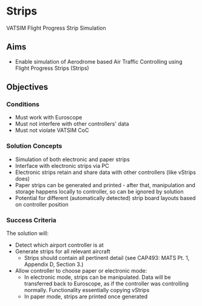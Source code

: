# Strips
VATSIM Flight Progress Strip Simulation

## Aims
* Enable simulation of Aerodrome based Air Traffic Controlling using Flight Progress Strips (Strips)

## Objectives
### Conditions
* Must work with Euroscope
* Must not interfere with other controllers' data
* Must not violate VATSIM CoC

### Solution Concepts
* Simulation of both electronic and paper strips
* Interface with electronic strips via PC
* Electronic strips retain and share data with other controllers (like vStrips does)
* Paper strips can be generated and printed - after that, manipulation and storage happens locally to controller, so can be ignored by solution
* Potential for different (automatically detected) strip board layouts based on controller position

### Success Criteria
The solution will:
* Detect which airport controller is at
* Generate strips for all relevant aircraft
  * Strips should contain all pertinent detail (see CAP493: MATS Pt. 1, Appendix D, Section 3.)
* Allow controller to choose paper or electronic mode:
  * In electronic mode, strips can be manipulated. Data will be transferred back to Euroscope, as if the controller was controlling normally. Functionality essentially copying vStrips
  * In paper mode, strips are printed once generated

